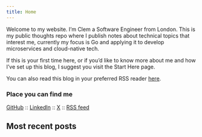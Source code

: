 ```yaml
---
title: Home
---
```


Welcome to my website. I’m Clem a Software Engineer from London. This is my public thoughts repo where I publish notes about technical topics that interest me, currently my focus is Go and applying it to develop microservices and cloud-native tech.

If this is your first time here, or if you’d like to know more about me and how I’ve set up this blog, I suggest you visit the Start Here page.

You can also read this blog in your preferred RSS reader [here](http://localhost:1313/posts/index.xml).

### Place you can find me

[GitHub](https://github.com/ClemSK) :: [LinkedIn](https://www.linkedin.com/in/clem-sk/) :: [X](https://twitter.com/clem__sk) :: [RSS feed](http://localhost:1313/posts/index.xml)


## Most recent posts
